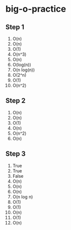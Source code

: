 # big-o-practice

## Step 1
1. O(n)
2. O(n)
3. O(1)
4. O(n^3)
5. O(n)
6. O(log(n))
7. O(n log(n))
8. O(2^n)
9. O(1)
10. O(n^2)

## Step 2
1. O(n)
2. O(n)
3. O(1)
4. O(n)
5. O(n^2)
6. O(n)

## Step 3
1. True
2. True
3. False
4. O(n)
5. O(n)
6. O(n)
7. O(n log n)
8. O(1)
9. O(1)
10. O(n)
11. O(1)
12. O(n)


